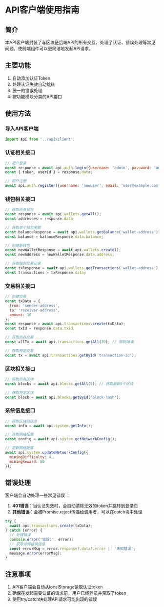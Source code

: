 # API客户端使用指南

## 简介

本API客户端封装了与区块链后端API的所有交互，处理了认证、错误处理等常见问题，使前端组件可以更简洁地发起API请求。

## 主要功能

1. 自动添加认证Token
2. 处理认证失效自动跳转
3. 统一的错误处理
4. 按功能模块分类的API接口

## 使用方法

### 导入API客户端

```javascript
import api from '../api/client';
```

### 认证相关接口

```javascript
// 用户登录
const response = await api.auth.login({username: 'admin', password: 'admin123'});
const { token, userId } = response.data;

// 用户注册
await api.auth.register({username: 'newuser', email: 'user@example.com', password: 'password123'});
```

### 钱包相关接口

```javascript
// 获取所有钱包
const response = await api.wallets.getAll();
const addresses = response.data;

// 获取单个钱包余额
const balanceResponse = await api.wallets.getBalance('wallet-address');
const balance = balanceResponse.data.balance;

// 创建新钱包
const newWalletResponse = await api.wallets.create();
const newAddress = newWalletResponse.data.address;

// 获取钱包交易记录
const txResponse = await api.wallets.getTransactions('wallet-address');
const transactions = txResponse.data;
```

### 交易相关接口

```javascript
// 创建交易
const txData = {
  from: 'sender-address',
  to: 'receiver-address',
  amount: 10
};
const response = await api.transactions.create(txData);
const txId = response.data.txid;

// 获取所有交易
const allTx = await api.transactions.getAll(10); // 限制10条

// 获取特定交易
const tx = await api.transactions.getById('transaction-id');
```

### 区块相关接口

```javascript
// 获取所有区块
const blocks = await api.blocks.getAll(5); // 获取最新5个区块

// 获取特定区块
const block = await api.blocks.getById('block-hash');
```

### 系统信息接口

```javascript
// 获取区块链信息
const info = await api.system.getInfo();

// 获取网络配置
const config = await api.system.getNetworkConfig();

// 更新网络配置
await api.system.updateNetworkConfig({
  miningDifficulty: 4,
  miningReward: 50
});
```

## 错误处理

客户端会自动处理一些常见错误：

1. **401错误**：当认证失效时，会自动清除无效的token并跳转到登录页
2. **其他错误**：会被Promise.reject传递给调用者，可以在catch块中处理

```javascript
try {
  await api.transactions.create(txData);
} catch (error) {
  // 处理错误
  console.error('错误:', error);
  // 获取详细错误信息
  const errorMsg = error.response?.data?.error || '未知错误';
  message.error(errorMsg);
}
```

## 注意事项

1. API客户端会自动从localStorage读取认证token
2. 确保在发起需要认证的请求前，用户已经登录并获取了token
3. 使用try/catch块处理API请求可能出现的错误 